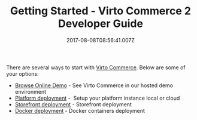 ﻿---
title: Getting Started - Virto Commerce 2 Developer Guide
description: Getting Started for Virto Commerce
layout: docs
date: 2017-08-08T08:56:41.007Z
priority: 3
---
There are several ways to start with <a class="crosslink" href="https://virtocommerce.com/b2b-ecommerce-platform" target="_blank">Virto Commerce</a>. Below are some of your options:

* [Browse Online Demo](try-now/online-demo) - See Virto Commerce in our hosted demo environment
* [Platform deployment](docs/vc2devguide/deployment/platform-deployment/source-code-getting-started) -  Setup your platform instance local or cloud
* [Storefront deployment](docs/vc2devguide/deployment/storefront-deployment) - Storefront deployment
* [Docker deployment](docs/vc2devguide/deployment/deploy-using-docker) - Docker containers deployment
